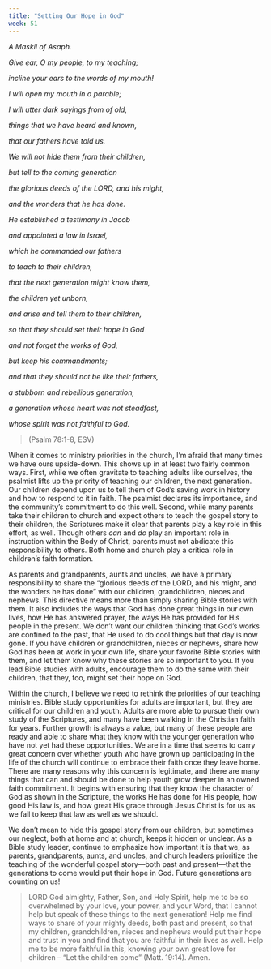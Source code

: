 ```yaml
---
title: "Setting Our Hope in God"
week: 51
---
```


*A Maskil of Asaph.*

*Give ear, O my people, to my teaching;*

*incline your ears to the words of my mouth!*

*I will open my mouth in a parable;*

*I will utter dark sayings from of old,*

*things that we have heard and known,*

*that our fathers have told us.*

*We will not hide them from their children,*

*but tell to the coming generation*

*the glorious deeds of the LORD, and his might,*

*and the wonders that he has done.*

*He established a testimony in Jacob*

*and appointed a law in Israel,*

*which he commanded our fathers*

*to teach to their children,*

*that the next generation might know them,*

*the children yet unborn,*

*and arise and tell them to their children,*

*so that they should set their hope in God*

*and not forget the works of God,*

*but keep his commandments;*

*and that they should not be like their fathers,*

*a stubborn and rebellious generation,*

*a generation whose heart was not steadfast,*

*whose spirit was not faithful to God.*

> (Psalm 78:1-8, ESV)

When it comes to ministry priorities in the church, I’m afraid that
many times we have ours upside-down. This shows up in at least two
fairly common ways. First, while we often gravitate to teaching adults
like ourselves, the psalmist lifts up the priority of teaching our
children, the next generation. Our children depend upon us to tell them
of God’s saving work in history and how to respond to it in faith. The
psalmist declares its importance, and the community’s commitment to do
this well. Second, while many parents take their children to church and
expect others to teach the gospel story to their children, the
Scriptures make it clear that parents play a key role in this effort, as
well. Though others *can* and *do* play an important role in instruction
within the Body of Christ, parents must not abdicate this responsibility
to others. Both home and church play a critical role in children’s faith
formation.

As parents and grandparents, aunts and uncles, we have a primary
responsibility to share the “glorious deeds of the LORD, and his might,
and the wonders he has done” with our children, grandchildren, nieces
and nephews. This directive means more than simply sharing Bible stories
with them. It also includes the ways that God has done great things in
our own lives, how He has answered prayer, the ways He has provided for
His people in the present. We don’t want our children thinking that
God’s works are confined to the past, that He used to do cool things but
that day is now gone. If you have children or grandchildren, nieces or
nephews, share how God has been at work in your own life, share your
favorite Bible stories with them, and let them know why these stories
are so important to you. If you lead Bible studies with adults,
encourage them to do the same with their children, that they, too, might
set their hope on God.

Within the church, I believe we need to rethink the priorities of our
teaching ministries. Bible study opportunities for adults are important,
but they are critical for our children and youth. Adults are more able
to pursue their own study of the Scriptures, and many have been walking
in the Christian faith for years. Further growth is always a value, but
many of these people are ready and able to share what they know with the
younger generation who have not yet had these opportunities. We are in a
time that seems to carry great concern over whether youth who have grown
up participating in the life of the church will continue to embrace
their faith once they leave home. There are many reasons why this
concern is legitimate, and there are many things that can and should be
done to help youth grow deeper in an owned faith commitment. It begins
with ensuring that they know the character of God as shown in the
Scripture, the works He has done for His people, how good His law is,
and how great His grace through Jesus Christ is for us as we fail to
keep that law as well as we should.

We don’t mean to hide this gospel story from our children, but sometimes
our neglect, both at home and at church, keeps it hidden or unclear. As
a Bible study leader, continue to emphasize how important it is that we,
as parents, grandparents, aunts, and uncles, and church leaders
prioritize the teaching of the wonderful gospel story—both past and
present—that the generations to come would put their hope in God. Future
generations are counting on us!

> LORD God almighty, Father, Son, and Holy Spirit, help me to be so
> overwhelmed by your love, your power, and your Word, that I cannot
> help but speak of these things to the next generation! Help me find
> ways to share of your mighty deeds, both past and present, so that my
> children, grandchildren, nieces and nephews would put their hope and
> trust in you and find that you are faithful in their lives as well.
> Help me to be more faithful in this, knowing your own great love for
> children – “Let the children come” (Matt. 19:14). Amen.
